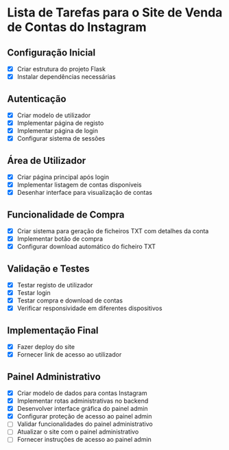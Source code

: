 # Lista de Tarefas para o Site de Venda de Contas do Instagram

## Configuração Inicial
- [x] Criar estrutura do projeto Flask
- [x] Instalar dependências necessárias

## Autenticação
- [x] Criar modelo de utilizador
- [x] Implementar página de registo
- [x] Implementar página de login
- [x] Configurar sistema de sessões

## Área de Utilizador
- [x] Criar página principal após login
- [x] Implementar listagem de contas disponíveis
- [x] Desenhar interface para visualização de contas

## Funcionalidade de Compra
- [x] Criar sistema para geração de ficheiros TXT com detalhes da conta
- [x] Implementar botão de compra
- [x] Configurar download automático do ficheiro TXT

## Validação e Testes
- [x] Testar registo de utilizador
- [x] Testar login
- [x] Testar compra e download de contas
- [x] Verificar responsividade em diferentes dispositivos

## Implementação Final
- [x] Fazer deploy do site
- [x] Fornecer link de acesso ao utilizador

## Painel Administrativo
- [x] Criar modelo de dados para contas Instagram
- [x] Implementar rotas administrativas no backend
- [x] Desenvolver interface gráfica do painel admin
- [x] Configurar proteção de acesso ao painel admin
- [ ] Validar funcionalidades do painel administrativo
- [ ] Atualizar o site com o painel administrativo
- [ ] Fornecer instruções de acesso ao painel admin
